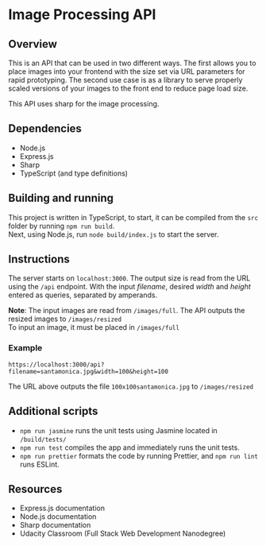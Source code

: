 # Image Processing API
## Overview
This is an API that can be used in two different ways. The first allows you to place images into your frontend with the size set via URL parameters for rapid prototyping. The second use case is as a library to serve properly scaled versions of your images to the front end to reduce page load size.

This API uses sharp for the image processing.

## Dependencies
- Node.js
- Express.js
- Sharp
- TypeScript (and type definitions)

## Building and running
This project is written in TypeScript, to start, it can be compiled from the ```src``` folder by running ```npm run build```.  
Next, using Node.js, run ```node build/index.js``` to start the server.  
  
## Instructions
The server starts on ```localhost:3000```. The output size is read from the URL using the ```/api``` endpoint. With the input *filename*, desired *width* and *height* entered as queries, separated by amperands.

**Note**:  The input images are read from ```/images/full```. The API outputs the resized images to ```/images/resized```  
To input an image, it must be placed in ```/images/full```

### Example

```
https://localhost:3000/api?filename=santamonica.jpg&width=100&height=100
```
The URL above outputs the file ```100x100santamonica.jpg``` to ```/images/resized```

## Additional scripts
- ```npm run jasmine``` runs the unit tests using Jasmine located in ```/build/tests/```
- ```npm run test``` compiles the app and immediately runs the unit tests.
- ```npm run prettier``` formats the code by running Prettier, and ```npm run lint``` runs ESLint. 

## Resources
- Express.js documentation
- Node.js documentation
- Sharp documentation
- Udacity Classroom (Full Stack Web Development Nanodegree)